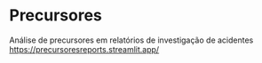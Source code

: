 # Precursores
Análise de precursores em relatórios de investigação de acidentes 
https://precursoresreports.streamlit.app/
